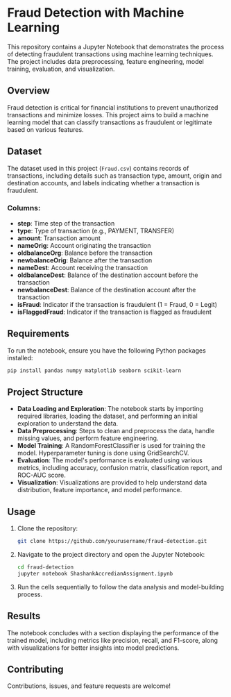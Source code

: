 # Fraud Detection with Machine Learning

This repository contains a Jupyter Notebook that demonstrates the process of detecting fraudulent transactions using machine learning techniques. The project includes data preprocessing, feature engineering, model training, evaluation, and visualization.

## Overview

Fraud detection is critical for financial institutions to prevent unauthorized transactions and minimize losses. This project aims to build a machine learning model that can classify transactions as fraudulent or legitimate based on various features.

## Dataset

The dataset used in this project (`Fraud.csv`) contains records of transactions, including details such as transaction type, amount, origin and destination accounts, and labels indicating whether a transaction is fraudulent.

### Columns:
- **step**: Time step of the transaction
- **type**: Type of transaction (e.g., PAYMENT, TRANSFER)
- **amount**: Transaction amount
- **nameOrig**: Account originating the transaction
- **oldbalanceOrg**: Balance before the transaction
- **newbalanceOrig**: Balance after the transaction
- **nameDest**: Account receiving the transaction
- **oldbalanceDest**: Balance of the destination account before the transaction
- **newbalanceDest**: Balance of the destination account after the transaction
- **isFraud**: Indicator if the transaction is fraudulent (1 = Fraud, 0 = Legit)
- **isFlaggedFraud**: Indicator if the transaction is flagged as fraudulent

## Requirements

To run the notebook, ensure you have the following Python packages installed:

```bash
pip install pandas numpy matplotlib seaborn scikit-learn
```

## Project Structure

- **Data Loading and Exploration**: The notebook starts by importing required libraries, loading the dataset, and performing an initial exploration to understand the data.
- **Data Preprocessing**: Steps to clean and preprocess the data, handle missing values, and perform feature engineering.
- **Model Training**: A RandomForestClassifier is used for training the model. Hyperparameter tuning is done using GridSearchCV.
- **Evaluation**: The model's performance is evaluated using various metrics, including accuracy, confusion matrix, classification report, and ROC-AUC score.
- **Visualization**: Visualizations are provided to help understand data distribution, feature importance, and model performance.

## Usage

1. Clone the repository:
    ```bash
    git clone https://github.com/yourusername/fraud-detection.git
    ```
2. Navigate to the project directory and open the Jupyter Notebook:
    ```bash
    cd fraud-detection
    jupyter notebook ShashankAccredianAssignment.ipynb
    ```
3. Run the cells sequentially to follow the data analysis and model-building process.

## Results

The notebook concludes with a section displaying the performance of the trained model, including metrics like precision, recall, and F1-score, along with visualizations for better insights into model predictions.

## Contributing

Contributions, issues, and feature requests are welcome! 
